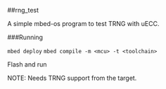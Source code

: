 ##rng_test

A simple mbed-os program to test TRNG with uECC.

###Running

`mbed deploy`
`mbed compile -m <mcu> -t <toolchain>`

Flash and run

NOTE: Needs TRNG support from the target.
